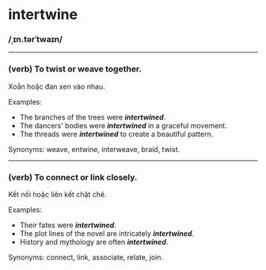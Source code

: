 # intertwine

### /ˌɪn.tərˈtwaɪn/

---

### (verb) To twist or weave together.

Xoắn hoặc đan xen vào nhau.

Examples:
- The branches of the trees were ***intertwined***.
- The dancers' bodies were ***intertwined*** in a graceful movement.
- The threads were ***intertwined*** to create a beautiful pattern.

Synonyms: weave, entwine, interweave, braid, twist.

---

### (verb) To connect or link closely.

Kết nối hoặc liên kết chặt chẽ.

Examples:
- Their fates were ***intertwined***.
- The plot lines of the novel are intricately ***intertwined***.
- History and mythology are often ***intertwined***.

Synonyms: connect, link, associate, relate, join.